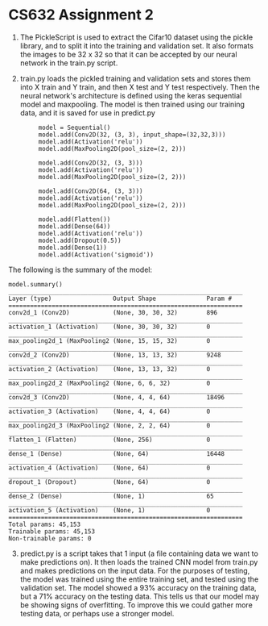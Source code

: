 # CS632 Assignment 2 


 1. The PickleScript is used to extract the Cifar10 dataset using the pickle library, and to split it into 	the training and validation set. It also formats the images to be 32 x 32 so that it can be accepted 	by our neural network in the train.py script.

2. train.py loads the pickled training and validation sets and stores them into X train and Y train, and then X test and Y test respectively. Then the neural network's architecture is defined using the keras sequential model and maxpooling. The model is then trained using our training data, and it is saved for use in predict.py
	
    		model = Sequential()
            model.add(Conv2D(32, (3, 3), input_shape=(32,32,3)))
            model.add(Activation('relu'))
            model.add(MaxPooling2D(pool_size=(2, 2)))

            model.add(Conv2D(32, (3, 3)))
            model.add(Activation('relu'))
            model.add(MaxPooling2D(pool_size=(2, 2)))

            model.add(Conv2D(64, (3, 3)))
            model.add(Activation('relu'))
            model.add(MaxPooling2D(pool_size=(2, 2)))

            model.add(Flatten())  
            model.add(Dense(64))
            model.add(Activation('relu'))
            model.add(Dropout(0.5))
            model.add(Dense(1))
            model.add(Activation('sigmoid'))
            
The following is the summary of the model:

	model.summary()
    _________________________________________________________________
    Layer (type)                 Output Shape              Param #   
    =================================================================
    conv2d_1 (Conv2D)            (None, 30, 30, 32)        896       
    _________________________________________________________________
    activation_1 (Activation)    (None, 30, 30, 32)        0         
    _________________________________________________________________
    max_pooling2d_1 (MaxPooling2 (None, 15, 15, 32)        0         
    _________________________________________________________________
    conv2d_2 (Conv2D)            (None, 13, 13, 32)        9248      
    _________________________________________________________________
    activation_2 (Activation)    (None, 13, 13, 32)        0         
    _________________________________________________________________
    max_pooling2d_2 (MaxPooling2 (None, 6, 6, 32)          0         
    _________________________________________________________________
    conv2d_3 (Conv2D)            (None, 4, 4, 64)          18496     
    _________________________________________________________________
    activation_3 (Activation)    (None, 4, 4, 64)          0         
    _________________________________________________________________
    max_pooling2d_3 (MaxPooling2 (None, 2, 2, 64)          0         
    _________________________________________________________________
    flatten_1 (Flatten)          (None, 256)               0         
    _________________________________________________________________
    dense_1 (Dense)              (None, 64)                16448     
    _________________________________________________________________
    activation_4 (Activation)    (None, 64)                0         
    _________________________________________________________________
    dropout_1 (Dropout)          (None, 64)                0         
    _________________________________________________________________
    dense_2 (Dense)              (None, 1)                 65        
    _________________________________________________________________
    activation_5 (Activation)    (None, 1)                 0         
    =================================================================
    Total params: 45,153
    Trainable params: 45,153
    Non-trainable params: 0


3. predict.py is a script takes that 1 input (a file containing data we want to make predictions on). It then loads the trained CNN model from train.py and makes predictions on the input data. For the purposes of testing, the model was trained using the entire training set, and tested using the validation set. The model showed a 93% accuracy on the training data, but a 71% accuracy on the testing data. This tells us that our model may be showing signs of overfitting. To improve this we could gather more testing data, or perhaps use a stronger model.
    

